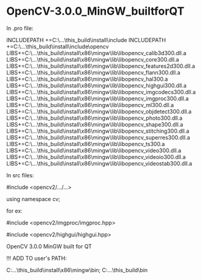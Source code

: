 # OpenCV-3.0.0_MinGW_builtforQT

In .pro file:

INCLUDEPATH +=C:\\...\\this_build\\install\\include
INCLUDEPATH +=C:\\...\\this_build\\install\\include\\opencv
LIBS+=C:\\...\\this_build\\install\\x86\\mingw\\lib\\libopencv_calib3d300.dll.a
LIBS+=C:\\...\\this_build\\install\\x86\\mingw\\lib\\libopencv_core300.dll.a
LIBS+=C:\\...\\this_build\\install\\x86\\mingw\\lib\\libopencv_features2d300.dll.a
LIBS+=C:\\...\\this_build\\install\\x86\\mingw\\lib\\libopencv_flann300.dll.a
LIBS+=C:\\...\\this_build\\install\\x86\\mingw\\lib\\libopencv_hal300.a
LIBS+=C:\\...\\this_build\\install\\x86\\mingw\\lib\\libopencv_highgui300.dll.a
LIBS+=C:\\...\\this_build\\install\\x86\\mingw\\lib\\libopencv_imgcodecs300.dll.a
LIBS+=C:\\...\\this_build\\install\\x86\\mingw\\lib\\libopencv_imgproc300.dll.a
LIBS+=C:\\...\\this_build\\install\\x86\\mingw\\lib\\libopencv_ml300.dll.a
LIBS+=C:\\...\\this_build\\install\\x86\\mingw\\lib\\libopencv_objdetect300.dll.a
LIBS+=C:\\...\\this_build\\install\\x86\\mingw\\lib\\libopencv_photo300.dll.a
LIBS+=C:\\...\\this_build\\install\\x86\\mingw\\lib\\libopencv_shape300.dll.a
LIBS+=C:\\...\\this_build\\install\\x86\\mingw\\lib\\libopencv_stitching300.dll.a
LIBS+=C:\\...\\this_build\\install\\x86\\mingw\\lib\\libopencv_superres300.dll.a
LIBS+=C:\\...\\this_build\\install\\x86\\mingw\\lib\\libopencv_ts300.a
LIBS+=C:\\...\\this_build\\install\\x86\\mingw\\lib\\libopencv_video300.dll.a
LIBS+=C:\\...\\this_build\\install\\x86\\mingw\\lib\\libopencv_videoio300.dll.a
LIBS+=C:\\...\\this_build\\install\\x86\\mingw\\lib\\libopencv_videostab300.dll.a

In src files:

#include <opencv2/.../...>

using namespace cv;

for ex:

#include <opencv2/imgproc/imgproc.hpp>

#include <opencv2/highgui/highgui.hpp>

OpenCV 3.0.0 MinGW built for QT

!!! ADD TO user's PATH:

C:\...\this_build\install\x86\mingw\bin;
C:\...\this_build\bin
